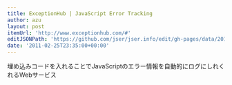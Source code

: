 ```yaml
---
title: ExceptionHub | JavaScript Error Tracking
author: azu
layout: post
itemUrl: 'http://www.exceptionhub.com/#'
editJSONPath: 'https://github.com/jser/jser.info/edit/gh-pages/data/2011/02/index.json'
date: '2011-02-25T23:35:00+00:00'
---
```

埋め込みコードを入れることでJavaScriptのエラー情報を自動的にログにしれくれるWebサービス

